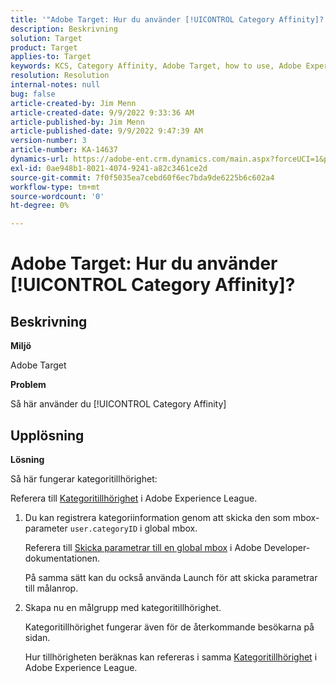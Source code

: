```yaml
---
title: '"Adobe Target: Hur du använder [!UICONTROL Category Affinity]?'
description: Beskrivning
solution: Target
product: Target
applies-to: Target
keywords: KCS, Category Affinity, Adobe Target, how to use, Adobe Experience League, global mbox
resolution: Resolution
internal-notes: null
bug: false
article-created-by: Jim Menn
article-created-date: 9/9/2022 9:33:36 AM
article-published-by: Jim Menn
article-published-date: 9/9/2022 9:47:39 AM
version-number: 3
article-number: KA-14637
dynamics-url: https://adobe-ent.crm.dynamics.com/main.aspx?forceUCI=1&pagetype=entityrecord&etn=knowledgearticle&id=dacf6b79-2230-ed11-9db1-0022480866ad
exl-id: 0ae948b1-8021-4074-9241-a82c3461ce2d
source-git-commit: 7f0f5035ea7cebd60f6ec7bda9de6225b6c602a4
workflow-type: tm+mt
source-wordcount: '0'
ht-degree: 0%

---
```


# Adobe Target: Hur du använder [!UICONTROL Category Affinity]?

## Beskrivning


<b>Miljö</b>

Adobe Target

<b>Problem</b>

Så här använder du [!UICONTROL Category Affinity]

## Upplösning

<b>Lösning</b>

Så här fungerar kategoritillhörighet:

Referera till [Kategoritillhörighet](https://experienceleague.adobe.com/docs/target/using/audiences/visitor-profiles/category-affinity.html?lang=en) i Adobe Experience League.

1. Du kan registrera kategoriinformation genom att skicka den som mbox-parameter `user.categoryID` i global mbox.

   Referera till [Skicka parametrar till en global mbox](https://docs.adobe.com/help/en/target/using/implement-target/client-side/mbox-implement/global-mbox/pass-parameters-to-global-mbox.html "Klicka för att följa länken: https://docs.adobe.com/help/en/target/using/implement-target/client-side/mbox-implement/global-mbox/pass-parameters-to-global-mbox.html") i Adobe Developer-dokumentationen.

   På samma sätt kan du också använda Launch för att skicka parametrar till målanrop.

1. Skapa nu en målgrupp med kategoritillhörighet.

   Kategoritillhörighet fungerar även för de återkommande besökarna på sidan.

   Hur tillhörigheten beräknas kan refereras i samma [Kategoritillhörighet](https://experienceleague.adobe.com/docs/target/using/audiences/visitor-profiles/category-affinity.html?lang=en) i Adobe Experience League.
